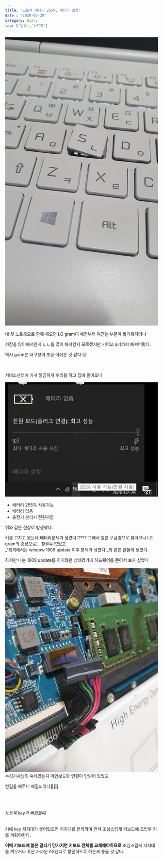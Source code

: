 ```yaml
---
title: "노트북 배터리 255%, 배터리 없음"
date : "2020-02-29"
category: Diary
tag: ['일상','노트북']
---
```



![](../images/run_s_key.jpg)

내 첫 노트북으로 함께 해오던 LG gram이 예전부터 여닫는 부분이 헐거워지더니 

저장을 많이해서인지 ㄴㄴ를 많이 해서인지 모르겠지만
기어코 s키까지 빠져버렸다. 

역시 gram은 내구성이 조금 아쉬운 것 같다 😥

<br><br>
서비스센터에 가서 깔끔하게 수리를 하고
집에 돌아오니

![](../images/battery.png)

* 배터리 255% 사용가능
* 배터리 없음
* 충전기 분리시 전원꺼짐

위와 같은 현상이 발생했다. 

키를 고치고 왔는데 배터리문제가 생겼다고???
그래서 얼른 구글링으로 찾아보니
LG gram의 증상으로는 찾을수 없었고   
_'해외에서는 window 1909 update 이후 문제가 생겼다'_와 같은 글들이 보였다.

하지만 나는 1909 update를 하지않은 상태였기에 
하드웨어를 뜯어서 보자 싶었다
<br><br>
![](../images/battery_unconnect.jpg)
수리기사님의 숙제였는지
메인보드와 연결이 안되어 있었고 

연결을 해주니 해결되었다👏👏👏

<br><br>

###### 노트북 key가 빠졌을떄

키에 key 지지대가 붙어있으면 지지대를 분리하여 먼저 조심스럽게 키보드에 조립후 키를 끼워야한다.

**이때 키보드에 붙은 걸쇠가 망가지면 키보드 전체를 교체해야하므로**
조심스럽게 지지대를 끼우거나 혹은 가까운 AS센터로 방문하도록 하는게 좋을 것 같다.